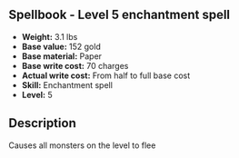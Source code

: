 ## Spellbook - Level 5 enchantment spell

- **Weight:** 3.1 lbs
- **Base value:** 152 gold
- **Base material:** Paper
- **Base write cost:** 70 charges
- **Actual write cost:** From half to full base cost
- **Skill:** Enchantment spell
- **Level:** 5

## Description

Causes all monsters on the level to flee
